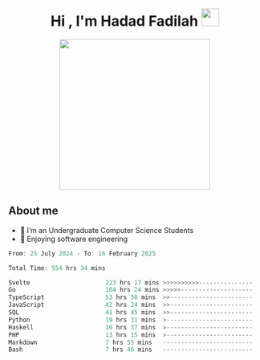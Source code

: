 <h1 align="center">Hi , I'm Hadad Fadilah <img src="https://media.giphy.com/media/hvRJCLFzcasrR4ia7z/giphy.gif" width="35"></h1>

<p align="center">
<img src="https://media.tenor.com/78dNivDemDAAAAAi/speech-bubble-venti.gif" width="300"/>    
</p>


##  About me
- 🔭 I’m an Undergraduate Computer Science Students
- 🌱 Enjoying software engineering

<!--START_SECTION:waka-->

```go
From: 25 July 2024 - To: 16 February 2025

Total Time: 554 hrs 34 mins

Svelte                     223 hrs 17 mins >>>>>>>>>>---------------   40.04 %
Go                         104 hrs 24 mins >>>>>--------------------   18.72 %
TypeScript                 53 hrs 50 mins  >>-----------------------   09.65 %
JavaScript                 42 hrs 24 mins  >>-----------------------   07.61 %
SQL                        41 hrs 45 mins  >>-----------------------   07.49 %
Python                     19 hrs 31 mins  >------------------------   03.50 %
Haskell                    16 hrs 37 mins  >------------------------   02.98 %
PHP                        13 hrs 15 mins  >------------------------   02.38 %
Markdown                   7 hrs 55 mins   -------------------------   01.42 %
Bash                       7 hrs 46 mins   -------------------------   01.39 %
```

<!--END_SECTION:waka-->




<!--
**Fadil-Tao/Fadil-Tao** is a ✨ _special_ ✨ repository because its `README.md` (this file) appears on your GitHub profile.


